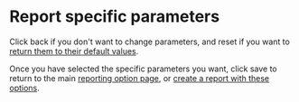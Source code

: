 
# Report specific parameters

Click back if you don't want to change parameters, and reset if you want to [return them to their default values](general_report_config_and_printing_help.md#resetting-options).

Once you have selected the specific parameters you want, click save to return to the main [reporting option page](general_report_config_and_printing_help.md#the-reporting-option-page), or [create a report with these options](general_report_config_and_printing_help.md#creating-a-report).

